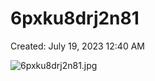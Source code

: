 # 6pxku8drj2n81

Created: July 19, 2023 12:40 AM

![6pxku8drj2n81.jpg](6pxku8drj2n81%203cf44fe42e414a30ad1a305878e5d471/6pxku8drj2n81.jpg)